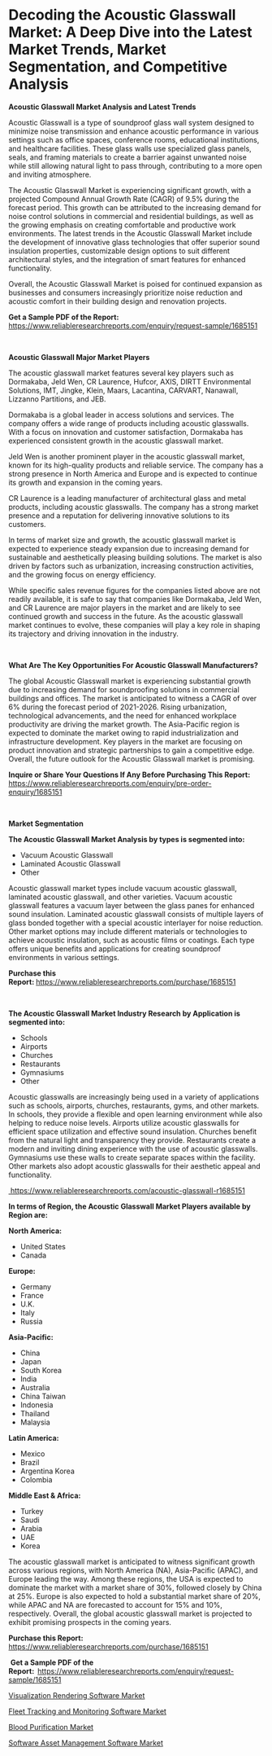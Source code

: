 <p><h1>Decoding the Acoustic Glasswall Market: A Deep Dive into the Latest Market Trends, Market Segmentation, and Competitive Analysis</h1></p><p><strong>Acoustic Glasswall Market Analysis and Latest Trends</strong></p>
<p><p>Acoustic Glasswall is a type of soundproof glass wall system designed to minimize noise transmission and enhance acoustic performance in various settings such as office spaces, conference rooms, educational institutions, and healthcare facilities. These glass walls use specialized glass panels, seals, and framing materials to create a barrier against unwanted noise while still allowing natural light to pass through, contributing to a more open and inviting atmosphere.</p><p>The Acoustic Glasswall Market is experiencing significant growth, with a projected Compound Annual Growth Rate (CAGR) of 9.5% during the forecast period. This growth can be attributed to the increasing demand for noise control solutions in commercial and residential buildings, as well as the growing emphasis on creating comfortable and productive work environments. The latest trends in the Acoustic Glasswall Market include the development of innovative glass technologies that offer superior sound insulation properties, customizable design options to suit different architectural styles, and the integration of smart features for enhanced functionality.</p><p>Overall, the Acoustic Glasswall Market is poised for continued expansion as businesses and consumers increasingly prioritize noise reduction and acoustic comfort in their building design and renovation projects.</p></p>
<p><strong>Get a Sample PDF of the Report:&nbsp;</strong> <a href="https://www.reliableresearchreports.com/enquiry/request-sample/1685151">https://www.reliableresearchreports.com/enquiry/request-sample/1685151</a></p>
<p>&nbsp;</p>
<p><strong>Acoustic Glasswall Major Market Players</strong></p>
<p><p>The acoustic glasswall market features several key players such as Dormakaba, Jeld Wen, CR Laurence, Hufcor, AXIS, DIRTT Environmental Solutions, IMT, Jingke, Klein, Maars, Lacantina, CARVART, Nanawall, Lizzanno Partitions, and JEB.</p><p>Dormakaba is a global leader in access solutions and services. The company offers a wide range of products including acoustic glasswalls. With a focus on innovation and customer satisfaction, Dormakaba has experienced consistent growth in the acoustic glasswall market.</p><p>Jeld Wen is another prominent player in the acoustic glasswall market, known for its high-quality products and reliable service. The company has a strong presence in North America and Europe and is expected to continue its growth and expansion in the coming years.</p><p>CR Laurence is a leading manufacturer of architectural glass and metal products, including acoustic glasswalls. The company has a strong market presence and a reputation for delivering innovative solutions to its customers.</p><p>In terms of market size and growth, the acoustic glasswall market is expected to experience steady expansion due to increasing demand for sustainable and aesthetically pleasing building solutions. The market is also driven by factors such as urbanization, increasing construction activities, and the growing focus on energy efficiency.</p><p>While specific sales revenue figures for the companies listed above are not readily available, it is safe to say that companies like Dormakaba, Jeld Wen, and CR Laurence are major players in the market and are likely to see continued growth and success in the future. As the acoustic glasswall market continues to evolve, these companies will play a key role in shaping its trajectory and driving innovation in the industry.</p></p>
<p>&nbsp;</p>
<p><strong>What Are The Key Opportunities For Acoustic Glasswall Manufacturers?</strong></p>
<p><p>The global Acoustic Glasswall market is experiencing substantial growth due to increasing demand for soundproofing solutions in commercial buildings and offices. The market is anticipated to witness a CAGR of over 6% during the forecast period of 2021-2026. Rising urbanization, technological advancements, and the need for enhanced workplace productivity are driving the market growth. The Asia-Pacific region is expected to dominate the market owing to rapid industrialization and infrastructure development. Key players in the market are focusing on product innovation and strategic partnerships to gain a competitive edge. Overall, the future outlook for the Acoustic Glasswall market is promising.</p></p>
<p><strong>Inquire or Share Your Questions If Any Before Purchasing This Report:</strong> <a href="https://www.reliableresearchreports.com/enquiry/pre-order-enquiry/1685151">https://www.reliableresearchreports.com/enquiry/pre-order-enquiry/1685151</a></p>
<p>&nbsp;</p>
<p><strong>Market Segmentation</strong></p>
<p><strong>The Acoustic Glasswall Market Analysis by types is segmented into:</strong></p>
<p><ul><li>Vacuum Acoustic Glasswall</li><li>Laminated Acoustic Glasswall</li><li>Other</li></ul></p>
<p><p>Acoustic glasswall market types include vacuum acoustic glasswall, laminated acoustic glasswall, and other varieties. Vacuum acoustic glasswall features a vacuum layer between the glass panes for enhanced sound insulation. Laminated acoustic glasswall consists of multiple layers of glass bonded together with a special acoustic interlayer for noise reduction. Other market options may include different materials or technologies to achieve acoustic insulation, such as acoustic films or coatings. Each type offers unique benefits and applications for creating soundproof environments in various settings.</p></p>
<p><strong>Purchase this Report:&nbsp;</strong><a href="https://www.reliableresearchreports.com/purchase/1685151">https://www.reliableresearchreports.com/purchase/1685151</a></p>
<p>&nbsp;</p>
<p><strong>The Acoustic Glasswall Market Industry Research by Application is segmented into:</strong></p>
<p><ul><li>Schools</li><li>Airports</li><li>Churches</li><li>Restaurants</li><li>Gymnasiums</li><li>Other</li></ul></p>
<p><p>Acoustic glasswalls are increasingly being used in a variety of applications such as schools, airports, churches, restaurants, gyms, and other markets. In schools, they provide a flexible and open learning environment while also helping to reduce noise levels. Airports utilize acoustic glasswalls for efficient space utilization and effective sound insulation. Churches benefit from the natural light and transparency they provide. Restaurants create a modern and inviting dining experience with the use of acoustic glasswalls. Gymnasiums use these walls to create separate spaces within the facility. Other markets also adopt acoustic glasswalls for their aesthetic appeal and functionality.</p></p>
<p><a href="https://www.reliableresearchreports.com/acoustic-glasswall-r1685151">&nbsp;https://www.reliableresearchreports.com/acoustic-glasswall-r1685151</a></p>
<p><strong>In terms of Region, the Acoustic Glasswall Market Players available by Region are:</strong></p>
<p>
    <p> <strong> North America: </strong>
        <ul>
            <li>United States</li>
            <li>Canada</li>
        </ul>
        </p> 
    <p> <strong> Europe: </strong>
        <ul>
            <li>Germany</li>
            <li>France</li>
            <li>U.K.</li>
            <li>Italy</li>
            <li>Russia</li>
        </ul>
        </p> 
    <p> <strong> Asia-Pacific: </strong>
        <ul>
            <li>China</li>
            <li>Japan</li>
            <li>South Korea</li>
            <li>India</li>
            <li>Australia</li>
            <li>China Taiwan</li>
            <li>Indonesia</li>
            <li>Thailand</li>
            <li>Malaysia</li>
        </ul>
        </p> 
    <p> <strong> Latin America: </strong>
        <ul>
            <li>Mexico</li>
            <li>Brazil</li>
            <li>Argentina Korea</li>
            <li>Colombia</li>
        </ul>
        </p> 
    <p> <strong> Middle East & Africa: </strong>
        <ul>
            <li>Turkey</li>
            <li>Saudi</li>
            <li>Arabia</li>
            <li>UAE</li>
            <li>Korea</li>
        </ul>
    </p>
    </p>
<p><p>The acoustic glasswall market is anticipated to witness significant growth across various regions, with North America (NA), Asia-Pacific (APAC), and Europe leading the way. Among these regions, the USA is expected to dominate the market with a market share of 30%, followed closely by China at 25%. Europe is also expected to hold a substantial market share of 20%, while APAC and NA are forecasted to account for 15% and 10%, respectively. Overall, the global acoustic glasswall market is projected to exhibit promising prospects in the coming years.</p></p>
<p><strong>Purchase this Report: </strong><a href="https://www.reliableresearchreports.com/purchase/1685151">https://www.reliableresearchreports.com/purchase/1685151</a></p>
<p>&nbsp;<strong>Get a Sample PDF of the Report:&nbsp;&nbsp;</strong><a href="https://www.reliableresearchreports.com/enquiry/request-sample/1685151">https://www.reliableresearchreports.com/enquiry/request-sample/1685151</a></p>
<p><strong></strong></p>
<p><p><a href="https://github.com/luckyshygirl/Market-Research-Report-List-5/blob/main/visualization-rendering-software-market.md">Visualization Rendering Software Market</a></p><p><a href="https://github.com/vimar16th/Market-Research-Report-List-5/blob/main/fleet-tracking-and-monitoring-software-market.md">Fleet Tracking and Monitoring Software Market</a></p><p><a href="https://medium.com/@emma.white454357/blood-purification-market-size-is-growing-at-cagr-of-6-4-cb7a63c6d067">Blood Purification Market</a></p><p><a href="https://medium.com/@bernadette.james576/software-asset-management-software-market-a-global-and-regional-analysis-focus-on-region-b1f1ec13939b">Software Asset Management Software Market</a></p></p>